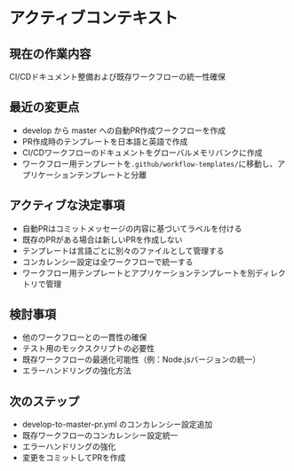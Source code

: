 # アクティブコンテキスト

## 現在の作業内容

CI/CDドキュメント整備および既存ワークフローの統一性確保

## 最近の変更点

- develop から master への自動PR作成ワークフローを作成
- PR作成時のテンプレートを日本語と英語で作成
- CI/CDワークフローのドキュメントをグローバルメモリバンクに作成
- ワークフロー用テンプレートを`.github/workflow-templates/`に移動し、アプリケーションテンプレートと分離

## アクティブな決定事項

- 自動PRはコミットメッセージの内容に基づいてラベルを付ける
- 既存のPRがある場合は新しいPRを作成しない
- テンプレートは言語ごとに別々のファイルとして管理する
- コンカレンシー設定は全ワークフローで統一する
- ワークフロー用テンプレートとアプリケーションテンプレートを別ディレクトリで管理

## 検討事項

- 他のワークフローとの一貫性の確保
- テスト用のモックスクリプトの必要性
- 既存ワークフローの最適化可能性（例：Node.jsバージョンの統一）
- エラーハンドリングの強化方法

## 次のステップ

- develop-to-master-pr.yml のコンカレンシー設定追加
- 既存ワークフローのコンカレンシー設定統一
- エラーハンドリングの強化
- 変更をコミットしてPRを作成
